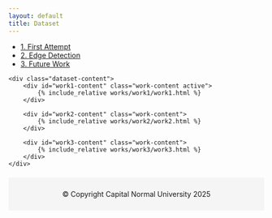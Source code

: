 ```yaml
---
layout: default
title: Dataset
---
```


<div class="dataset-page">
    <div class="dataset-sidebar">
        <ul class="dataset-nav">
            <li><a href="#work1" class="active" data-content="work1">1. First Attempt</a></li>
            <li><a href="#work2" data-content="work2">2. Edge Detection</a></li>
            <li><a href="#work3" data-content="work3">3. Future Work</a></li>
        </ul>
    </div>

    <div class="dataset-content">
        <div id="work1-content" class="work-content active">
            {% include_relative works/work1/work1.html %}
        </div>

        <div id="work2-content" class="work-content">
            {% include_relative works/work2/work2.html %}
        </div>

        <div id="work3-content" class="work-content">
            {% include_relative works/work3/work3.html %}
        </div>
    </div>
</div>

<script>
document.addEventListener('DOMContentLoaded', function() {
    // 获取所有导航链接和内容区域
    const navLinks = document.querySelectorAll('.dataset-nav a');
    const contentDivs = document.querySelectorAll('.work-content');

    // 为每个导航链接添加点击事件
    navLinks.forEach(link => {
        link.addEventListener('click', function(e) {
            e.preventDefault();
            
            // 移除所有导航链接的active类
            navLinks.forEach(a => a.classList.remove('active'));
            // 为当前点击的链接添加active类
            this.classList.add('active');

            // 隐藏所有内容
            contentDivs.forEach(div => div.classList.remove('active'));
            
            // 显示对应的内容
            const contentId = this.getAttribute('data-content') + '-content';
            document.getElementById(contentId).classList.add('active');
        });
    });
});
</script>

<footer style="text-align: center; margin-top: 20px; padding: 10px; background-color: #f5f5f5;">
    <p>© Copyright Capital Normal University 2025</p>
</footer>


